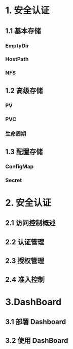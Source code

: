 #  1. 安全认证

## 1.1 基本存储

### EmptyDir
### HostPath
### NFS

## 1.2 高级存储

### PV
### PVC
### 生命周期

## 1.3 配置存储

### ConfigMap
### Secret


#  2. 安全认证

## 2.1 访问控制概述

## 2.2 认证管理

## 2.3 授权管理

## 2.4 准入控制

#  3.DashBoard

## 3.1  部署 Dashboard

## 3.2  使用 DashBoard



